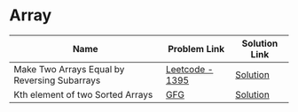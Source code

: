 # Array


| Name       | Problem Link                       | Solution Link                      |
|--------------------|------------------------------------|-----------------------------------|
| Make Two Arrays Equal by Reversing Subarrays          | [Leetcode - 1395](https://leetcode.com/problems/count-number-of-teams/description/)                | [Solution](https://github.com/moinhameed27/Ultimate-DSA/blob/main/Array/Count%20Number%20of%20Teams.cpp)              |
| Kth element of two Sorted Arrays          | [GFG](https://www.geeksforgeeks.org/problems/k-th-element-of-two-sorted-array1317/1)                | [Solution](https://github.com/moinhameed27/Ultimate-DSA/blob/main/Array/K-th%20element%20of%20two%20Sorted%20Arrays.java)              |
